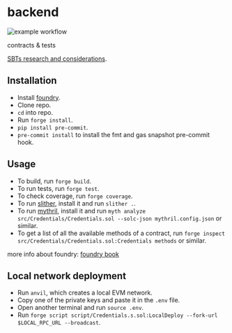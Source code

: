 # backend

![example workflow](https://github.com/cubiclearn/backend/actions/workflows/test.yml/badge.svg)

contracts &amp; tests

[SBTs research and considerations](https://hackmd.io/@donnoh-eth/SBTs).

## Installation

- Install [foundry](https://github.com/foundry-rs/foundry).
- Clone repo.
- `cd` into repo.
- Run `forge install`.
- `pip install pre-commit`.
- `pre-commit install` to install the fmt and gas snapshot pre-commit hook.

## Usage

- To build, run `forge build`.
- To run tests, run `forge test`.
- To check coverage, run `forge coverage`.
- To run [slither](https://github.com/crytic/slither), install it and run `slither .`.
- To run [mythril](https://github.com/ConsenSys/mythril), install it and run `myth analyze src/Credentials/Credentials.sol --solc-json mythril.config.json` or similar.
- To get a list of all the available methods of a contract, run `forge inspect src/Credentials/Credentials.sol:Credentials methods` or similar.

more info about foundry: [foundry book](https://book.getfoundry.sh/)

## Local network deployment

- Run `anvil`, which creates a local EVM network.
- Copy one of the private keys and paste it in the `.env` file.
- Open another terminal and run `source .env`.
- Run `forge script script/Credentials.s.sol:LocalDeploy --fork-url $LOCAL_RPC_URL --broadcast`.
